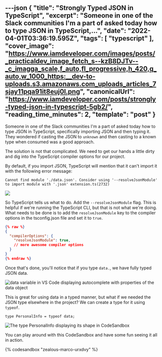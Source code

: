 ---json
{
  "title": "Strongly Typed JSON in TypeScript",
  "excerpt": "Someone in one of the Slack communities I'm a part of asked today how to type JSON in TypeScript,...",
  "date": "2022-04-01T03:36:19.595Z",
  "tags": [
    "typescript"
  ],
  "cover_image": "https://www.iamdeveloper.com/images/posts/_practicaldev_image_fetch_s--kzB8DJTv--_c_imagga_scale,f_auto,fl_progressive,h_420,q_auto,w_1000_https:__dev-to-uploads.s3.amazonaws.com_uploads_articles_7sjay11pqa91it8euj0l.png",
  "canonicalUrl": "https://www.iamdeveloper.com/posts/strongly-typed-json-in-typescript-5gb2/",
  "reading_time_minutes": 2,
  "template": "post"
}
---

Someone in one of the Slack communities I'm a part of asked today how to type JSON in TypeScript, specifically importing JSON and then typing it. They wondered if casting the JSON to `unknown` and then casting to a known type when consumed was a good approach.

The solution is not that complicated. We need to get our hands a little dirty and dig into the TypeScript compiler options for our project.

By default, if you import JSON, TypeScript will mention that it can't import it with the following error message:

`Cannot find module './data.json'. Consider using '--resolveJsonModule' to import module with '.json' extension.ts(2732)`

![](https://www.iamdeveloper.com/images/posts/_uploads_articles_s5csqewe14a9n4kr523d.png)

So TypeScript tells us what to do. Add the `--resolveJsonModule` flag. This is helpful if we're running the TypeScript CLI, but that is not what we're doing. What needs to be done is to add the `resolveJsonModule` key to the compiler options in the tsconfig.json file and set it to `true`.

```json
{% raw %}
{
  "compilerOptions": {
    "resolveJsonModule": true,
    // more awesome compiler options
  }
}
{% endraw %}
```

Once that's done, you'll notice that if you type `data.`, we have fully typed JSON data.

![data variable in VS Code displaying autocomplete with properties of the data object](https://www.iamdeveloper.com/images/posts/_uploads_articles_w5o2nxl0hik2gwhpy6m1.png)

This is great for using data in a typed manner, but what if we needed the JSON type elsewhere in the project? We can create a type for it using `typeof`.

`type PersonalInfo = typeof data;`

![The type PersonalInfo displaying its shape in CodeSandbox](https://www.iamdeveloper.com/images/posts/_uploads_articles_g5sbz0a6386yfgwz7376.png)

You can play around with this CodeSandbox and have some fun seeing it all in action.

{% codesandbox "zealous-marco-urxdvy" %}
